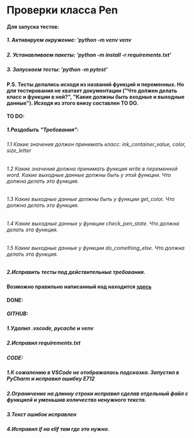 # Проверки класса Pen

#### Для запуска тестов:

##### 1. Активируем окружение: 'python -m venv venv
##### 2. Устанавливаем пакеты: 'python -m install -r requirements.txt'
##### 3. Запускаем тесты: 'python -m pytest'

#### P.S. Тесты делались исходя из названий функций и переменных. Но для тестирования не хватает документации ("Что должен делать класс и функции в ней?", "Какие должны быть входные и выходные данные"). Исходя из этого внизу составлен TO DO.

#### TO DO:

##### 1.Раздобыть "Требования":
###### 1.1 Какие значения должен принимать класс: ink_container_value, color, size_letter
###### 1.2 Какие значения должна принимать функция write в переменной word. Какие выходные данные должны быть у этой функции. Что должна делать эта функция.
###### 1.3 Какие выходные данные должны быть у функции get_color. Что должна делать эта функция.
###### 1.4 Какие выходные данные у функции check_pen_state. Что должна делать эта функция.
###### 1.5 Какие выходные данные у функции do_comething_else. Что должна делать эта функция.
##### 2.Исправить тесты под действительные требования.

#### Возможно правильно написанный код находится [здесь](https://github.com/shabba11/pen_autotests/blob/main/Pen_correct.py "Я правильно написанный код")

#### DONE:

##### GITHUB:
##### 1.Удалил .vscode, __pycache__ и venv
##### 2.Исправил requirements.txt

##### CODE:
##### 1.К сожалению  в VSCode не отображалась подсказка. Запустил в PyCharm и исправил ошибку E712
##### 2.Ограничение на длинну строки исправил сделав отдельный файл с функцией и уменьшив количество ненужного текста.
##### 3.Текст ошибок исправлен
##### 4.Исправил if на elif там где это нужно.